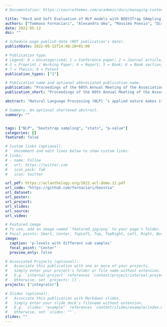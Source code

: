 ```yaml
---
# Documentation: https://sourcethemes.com/academic/docs/managing-content/

title: "Hard and Soft Evaluation of NLP models with BOOtSTrap SAmpling - BooStSa"
authors: ["Tommaso Fornaciari", "Alexandra Uma", "Massimo Poesio", "Dirk Hovy"]
date: 2022-05-12
doi: ""

# Schedule page publish date (NOT publication's date).
publishDate: 2022-05-12T14:48:20+01:00

# Publication type.
# Legend: 0 = Uncategorized; 1 = Conference paper; 2 = Journal article;
# 3 = Preprint / Working Paper; 4 = Report; 5 = Book; 6 = Book section;
# 7 = Thesis; 8 = Patent
publication_types: ["1"]

# Publication name and optional abbreviated publication name.
publication: "Proceedings of the 60th Annual Meeting of the Association for Computational Linguistics: System Demonstrations."
publication_short: "Proceedings of the 60th Annual Meeting of the Association for Computational Linguistics: System Demonstrations"

abstract: "Natural Language Processing (NLP) ‘s applied nature makes it necessary to select the most effective and robust models. Producing slightly higher performance is insufficient; we want to know whether this advantage will carry over to other data sets. Bootstrapped significance tests can indicate that ability.So while necessary, computing the significance of models’ performance differences has many levels of complexity. It can be tedious, especially when the experimental design has many conditions to compare and several runs of experiments.We present BooStSa, a tool that makes it easy to compute significance levels with the BOOtSTrap SAmpling procedure to evaluate models that predict not only standard hard labels but soft-labels (i.e., probability distributions over different classes) as well."

# Summary. An optional shortened abstract.
summary: ""


tags: ["NLP", "bootstrap sampling", "stats", "p-value"]
categories: []
featured: false

# Custom links (optional).
#   Uncomment and edit lines below to show custom links.
# links:
# - name: Follow
#   url: https://twitter.com
#   icon_pack: fab
#   icon: twitter

url_pdf: https://aclanthology.org/2022.acl-demo.12.pdf
url_code: "https://github.com/fornaciari/boostsa"
url_dataset:
url_poster:
url_project:
url_slides:
url_source:
url_video:

# Featured image
# To use, add an image named `featured.jpg/png` to your page's folder.
# Focal points: Smart, Center, TopLeft, Top, TopRight, Left, Right, BottomLeft, Bottom, BottomRight.
image:
  caption: 'p-levels with different sub samples'
  focal_point: "Center"
  preview_only: false

# Associated Projects (optional).
#   Associate this publication with one or more of your projects.
#   Simply enter your project's folder or file name without extension.
#   E.g. `internal-project` references `content/project/internal-project/index.md`.
#   Otherwise, set `projects: []`.
projects: ["integrator"]

# Slides (optional).
#   Associate this publication with Markdown slides.
#   Simply enter your slide deck's filename without extension.
#   E.g. `slides: "example"` references `content/slides/example/index.md`.
#   Otherwise, set `slides: ""`.
slides: ""
---
```

